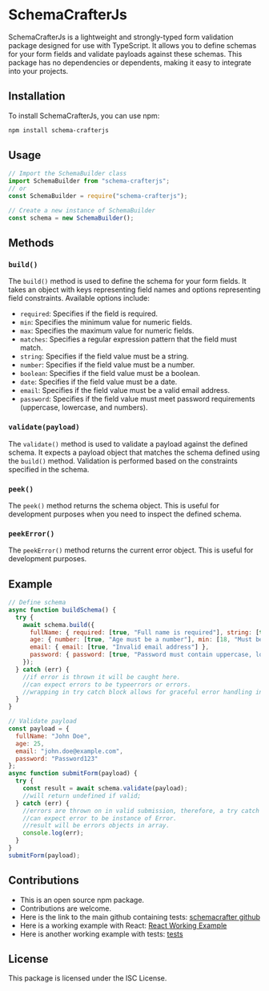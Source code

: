 # SchemaCrafterJs

SchemaCrafterJs is a lightweight and strongly-typed form validation package designed for use with TypeScript. It allows you to define schemas for your form fields and validate payloads against these schemas. This package has no dependencies or dependents, making it easy to integrate into your projects.

## Installation

To install SchemaCrafterJs, you can use npm:

```bash
npm install schema-crafterjs
```

## Usage

```javascript
// Import the SchemaBuilder class
import SchemaBuilder from "schema-crafterjs";
// or
const SchemaBuilder = require("schema-crafterjs");

// Create a new instance of SchemaBuilder
const schema = new SchemaBuilder();
```

## Methods

### `build()`

The `build()` method is used to define the schema for your form fields. It takes an object with keys representing field names and options representing field constraints. Available options include:

- `required`: Specifies if the field is required.
- `min`: Specifies the minimum value for numeric fields.
- `max`: Specifies the maximum value for numeric fields.
- `matches`: Specifies a regular expression pattern that the field must match.
- `string`: Specifies if the field value must be a string.
- `number`: Specifies if the field value must be a number.
- `boolean`: Specifies if the field value must be a boolean.
- `date`: Specifies if the field value must be a date.
- `email`: Specifies if the field value must be a valid email address.
- `password`: Specifies if the field value must meet password requirements (uppercase, lowercase, and numbers).

### `validate(payload)`

The `validate()` method is used to validate a payload against the defined schema. It expects a payload object that matches the schema defined using the `build()` method. Validation is performed based on the constraints specified in the schema.

### `peek()`

The `peek()` method returns the schema object. This is useful for development purposes when you need to inspect the defined schema.

### `peekError()`

The `peekError()` method returns the current error object. This is useful for development purposes.

## Example

```javascript
// Define schema
async function buildSchema() {
  try {
    await schema.build({
      fullName: { required: [true, "Full name is required"], string: [true, "Full Name Must Be String."], matches: [true, new RegExp(/^[A-Za-z]*$/), "Full Name Must Only Be Letters."] },
      age: { number: [true, "Age must be a number"], min: [18, "Must be at least 18 years old"] },
      email: { email: [true, "Invalid email address"] },
      password: { password: [true, "Password must contain uppercase, lowercase, and numbers"], min: {8, "Password Must Have A Min Length of 8 Characters."} }
    });
  } catch (err) {
    //if error is thrown it will be caught here.
    //can expect errors to be typeerrors or errors.
    //wrapping in try catch block allows for graceful error handling in the development process.
  }
}

// Validate payload
const payload = {
  fullName: "John Doe",
  age: 25,
  email: "john.doe@example.com",
  password: "Password123"
};
async function submitForm(payload) {
  try {
    const result = await schema.validate(payload);
    //will return undefined if valid;
  } catch (err) {
    //errors are thrown on in valid submission, therefore, a try catch block is sufficient to handle these errors. On submission success, the result will be undefined;
    //can expect error to be instance of Error.
    //result will be errors objects in array.
    console.log(err);
  }
}
submitForm(payload);
```
## Contributions 

* This is an open source npm package.
* Contributions are welcome.
* Here is the link to the main github containing tests:
[schemacrafter github](https://github.com/JL1172/schemacrafterjs-npm)
* Here is a working example with React:
[React Working Example](https://github.com/JL1172/schema-crafterjs-working-example-npm)
* Here is another working example with tests:
[tests](https://github.com/JL1172/schema-crafterjs-npm-tests)

## License

This package is licensed under the ISC License.
